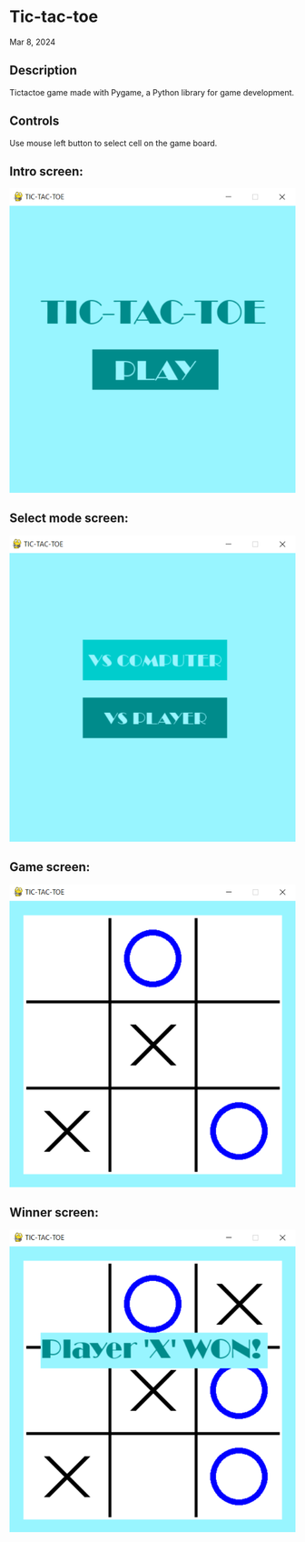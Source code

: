 # Tic-tac-toe 

Mar 8, 2024

## Description

Tictactoe game made with Pygame, a Python library for game development.

## Controls

Use mouse left button to select cell on the game board.

## Intro screen:

![Title screen](https://raw.githubusercontent.com/buck272/tictactoe-pygame/main/screenshots/intro_screen.png)

## Select mode screen:

![Mode screen](https://raw.githubusercontent.com/buck272/tictactoe-pygame/main/screenshots/mode_selection.png)

## Game screen:

![Game screen](https://raw.githubusercontent.com/buck272/tictactoe-pygame/main/screenshots/game_screen.png)

## Winner screen:

![Winner screen](https://raw.githubusercontent.com/buck272/tictactoe-pygame/main/screenshots/winner_screen.png)
